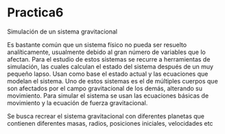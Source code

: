 # Practica6
 
Simulación de un sistema gravitacional

Es bastante común que un sistema físico no pueda ser resuelto analíticamente, usualmente debido al
gran número de variables que lo afectan. Para el estudio de estos sistemas se recurre a herramientas
de simulación, las cuales calculan el estado del sistema después de un muy pequeño lapso. Usan
como base el estado actual y las ecuaciones que modelan el sistema.
Uno de estos sistemas es el de múltiples cuerpos que son afectados por el campo gravitacional de los
demás, alterando su movimiento. Para simular el sistema se usan las ecuaciones básicas de
movimiento y la ecuación de fuerza gravitacional.

Se busca recrear el sistema gravitacional con diferentes planetas que contienen diferentes masas, radios, posiciones iniciales, velocidades etc
